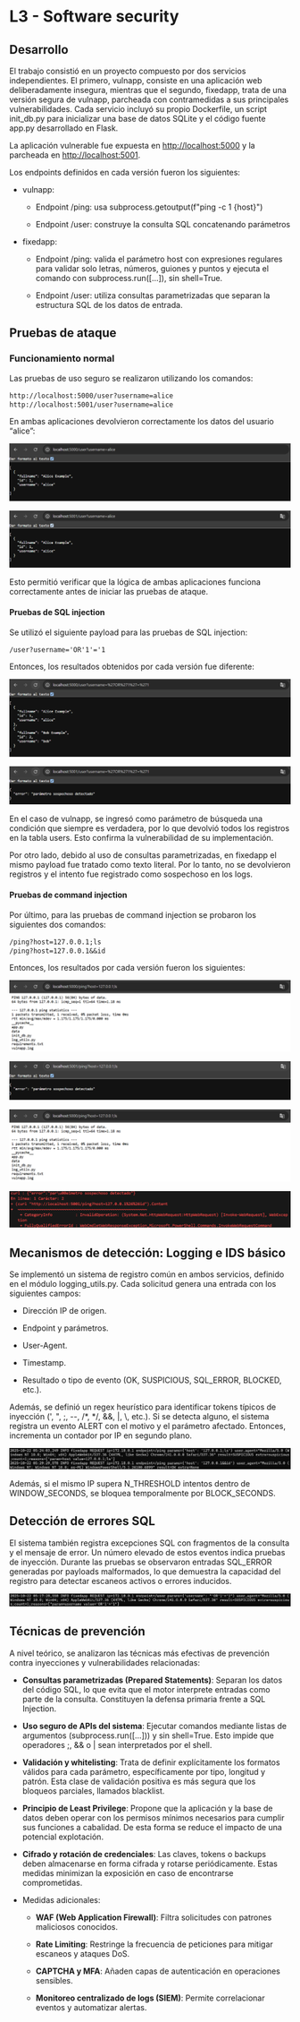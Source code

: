 # L3 \- Software security

## Desarrollo

El trabajo consistió en un proyecto compuesto por dos servicios independientes. El primero, vulnapp, consiste en una aplicación web deliberadamente insegura, mientras que el segundo, fixedapp, trata de una versión segura de vulnapp, parcheada con contramedidas a sus principales vulnerabilidades. Cada servicio incluyó su propio Dockerfile, un script init\_db.py para inicializar una base de datos SQLite y el código fuente app.py desarrollado en Flask.

La aplicación vulnerable fue expuesta en <http://localhost:5000> y la parcheada en <http://localhost:5001>.

Los endpoints definidos en cada versión fueron los siguientes:

* vulnapp:

  * Endpoint /ping: usa subprocess.getoutput(f"ping \-c 1 {host}")

  * Endpoint /user: construye la consulta SQL concatenando parámetros

* fixedapp:

  * Endpoint /ping: valida el parámetro host con expresiones regulares para validar solo letras, números, guiones y puntos y ejecuta el comando con subprocess.run(\[...\]), sin shell=True.

  * Endpoint /user: utiliza consultas parametrizadas que separan la estructura SQL de los datos de entrada.

## Pruebas de ataque

### Funcionamiento normal

Las pruebas de uso seguro se realizaron utilizando los comandos:

```shell
http://localhost:5000/user?username=alice
http://localhost:5001/user?username=alice
```

En ambas aplicaciones devolvieron correctamente los datos del usuario “alice”:

![Uso seguro de vulnapp](/lab3/images/vulnSec.png)

![Uso seguro de fixedapp](/lab3/images/fixedSec.png)  

Esto permitió verificar que la lógica de ambas aplicaciones funciona correctamente antes de iniciar las pruebas de ataque.

#### Pruebas de SQL injection

Se utilizó el siguiente payload para las pruebas de SQL injection:

```shell
/user?username='OR'1'='1
```

Entonces, los resultados obtenidos por cada versión fue diferente:

![SQL injection en vulnapp](/lab3/images/vulnSql.png)  

![SQL injection en fixedapp](/lab3/images/fixedSql.png)  

En el caso de vulnapp, se ingresó como parámetro de búsqueda una condición que siempre es verdadera, por lo que devolvió todos los registros en la tabla users. Esto confirma la vulnerabilidad de su implementación.

Por otro lado, debido al uso de consultas parametrizadas, en fixedapp el mismo payload fue tratado como texto literal. Por lo tanto, no se devolvieron registros y el intento fue registrado como sospechoso en los logs.

#### Pruebas de command injection

Por último, para las pruebas de command injection se probaron los siguientes dos comandos:

```shell
/ping?host=127.0.0.1;ls
/ping?host=127.0.0.1&&id
```

Entonces, los resultados por cada versión fueron los siguientes:

![Primera prueba de command injection en vulnapp](/lab3/images/vulnPing1.png)  

![Segunda prueba de command injection en vulnapp (curl)](/lab3/images/fixedPing1.png)  

![Primera prueba de command injection en fixedapp](/lab3/images/vulnPing1.png)  

![Segunda prueba de command injection en fixedapp (curl)](/lab3/images/fixedPing2.png)  

## Mecanismos de detección: Logging e IDS básico

Se implementó un sistema de registro común en ambos servicios, definido en el módulo logging\_utils.py. Cada solicitud genera una entrada con los siguientes campos:

* Dirección IP de origen.

* Endpoint y parámetros.

* User-Agent.

* Timestamp.

* Resultado o tipo de evento (OK, SUSPICIOUS, SQL\_ERROR, BLOCKED, etc.).

Además, se definió un regex heurístico para identificar tokens típicos de inyección (', ", ;, \--, /\*, \*/, &&, |, \\, etc.). Si se detecta alguno, el sistema registra un evento ALERT con el motivo y el parámetro afectado. Entonces, incrementa un contador por IP en segundo plano.

![Registros de fixedapp durante las pruebas](/lab3/images/fixedLogsPing.png)

Además, si el mismo IP supera N\_THRESHOLD intentos dentro de WINDOW\_SECONDS, se bloquea temporalmente por BLOCK\_SECONDS.

## Detección de errores SQL

El sistema también registra excepciones SQL con fragmentos de la consulta y el mensaje de error. Un número elevado de estos eventos indica pruebas de inyección. Durante las pruebas se observaron entradas SQL\_ERROR generadas por payloads malformados, lo que demuestra la capacidad del registro para detectar escaneos activos o errores inducidos.

![Log de registro en SQL injection](/lab3/images/fixedLogsSql.png)

## Técnicas de prevención

A nivel teórico, se analizaron las técnicas más efectivas de prevención contra inyecciones y vulnerabilidades relacionadas:

* **Consultas parametrizadas (Prepared Statements)**: Separan los datos del código SQL, lo que evita que el motor interprete entradas como parte de la consulta. Constituyen la defensa primaria frente a SQL Injection.

* **Uso seguro de APIs del sistema**: Ejecutar comandos mediante listas de argumentos (subprocess.run(\[...\])) y sin shell=True. Esto impide que operadores ;, && o | sean interpretados por el shell.

* **Validación y whitelisting**: Trata de definir explícitamente los formatos válidos para cada parámetro, específicamente por tipo, longitud y patrón. Esta clase de validación positiva es más segura que los bloqueos parciales, llamados blacklist.

* **Principio de Least Privilege**: Propone que la aplicación y la base de datos deben operar con los permisos mínimos necesarios para cumplir sus funciones a cabalidad. De esta forma se reduce el impacto de una potencial explotación.

* **Cifrado y rotación de credenciales**: Las claves, tokens o backups deben almacenarse en forma cifrada y rotarse periódicamente. Estas medidas minimizan la exposición en caso de encontrarse comprometidas.

* Medidas adicionales:

  * **WAF (Web Application Firewall)**: Filtra solicitudes con patrones maliciosos conocidos.

  * **Rate Limiting**: Restringe la frecuencia de peticiones para mitigar escaneos y ataques DoS.

  * **CAPTCHA y MFA**: Añaden capas de autenticación en operaciones sensibles.

  * **Monitoreo centralizado de logs (SIEM)**: Permite correlacionar eventos y automatizar alertas.

